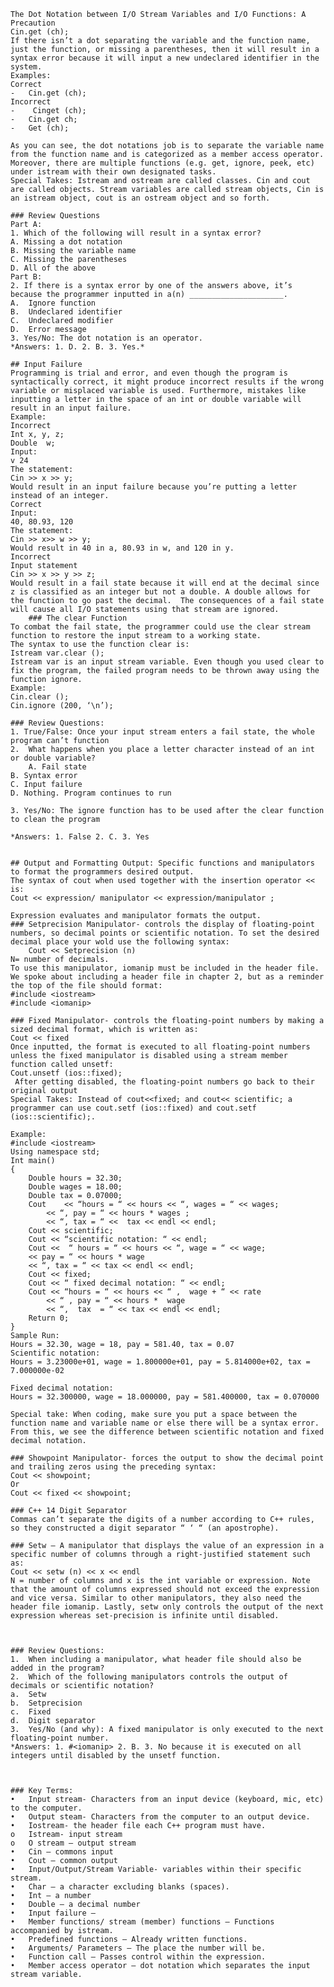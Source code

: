 
    The Dot Notation between I/O Stream Variables and I/O Functions: A Precaution
    Cin.get (ch);
    If there isn’t a dot separating the variable and the function name, just the function, or missing a parentheses, then it will result in a syntax error because it will input a new undeclared identifier in the system. 
    Examples:
    Correct 
    -	Cin.get (ch); 
    Incorrect 
    -	 Cinget (ch); 
    -	Cin.get ch;
    -	Get (ch);
    
    As you can see, the dot notations job is to separate the variable name from the function name and is categorized as a member access operator. Moreover, there are multiple functions (e.g. get, ignore, peek, etc) under istream with their own designated tasks. 
    Special Takes: Istream and ostream are called classes. Cin and cout are called objects. Stream variables are called stream objects, Cin is an istream object, cout is an ostream object and so forth. 
    
    ### Review Questions 
    Part A:
    1. Which of the following will result in a syntax error?
    A. Missing a dot notation
    B. Missing the variable name 
    C. Missing the parentheses
    D. All of the above
    Part B: 
    2. If there is a syntax error by one of the answers above, it’s because the programmer inputted in a(n) _____________________.
    A.	Ignore function
    B.	Undeclared identifier
    C.	Undeclared modifier 
    D.	Error message
    3. Yes/No: The dot notation is an operator.
	*Answers: 1. D. 2. B. 3. Yes.* 
    
    ## Input Failure
    Programming is trial and error, and even though the program is syntactically correct, it might produce incorrect results if the wrong variable or misplaced variable is used. Furthermore, mistakes like inputting a letter in the space of an int or double variable will result in an input failure. 
    Example:
    Incorrect
    Int x, y, z;
    Double  w;
    Input: 
    v 24
    The statement: 
    Cin >> x >> y; 
    Would result in an input failure because you’re putting a letter instead of an integer.
    Correct
    Input: 
    40, 80.93, 120
    The statement:
    Cin >> x>> w >> y;
    Would result in 40 in a, 80.93 in w, and 120 in y.
    Incorrect
    Input statement 
    Cin >> x >> y >> z;
    Would result in a fail state because it will end at the decimal since z is classified as an integer but not a double. A double allows for the function to go past the decimal.  The consequences of a fail state will cause all I/O statements using that stream are ignored. 
    	### The clear Function
    To combat the fail state, the programmer could use the clear stream function to restore the input stream to a working state. 
    The syntax to use the function clear is:
    Istream var.clear ();
    Istream var is an input stream variable. Even though you used clear to fix the program, the failed program needs to be thrown away using the function ignore. 
    Example: 
    Cin.clear ();
    Cin.ignore (200, ‘\n’);
    
    ### Review Questions:
    1. True/False: Once your input stream enters a fail state, the whole program can’t function
    2.  What happens when you place a letter character instead of an int or double variable?
    	A. Fail state
    B. Syntax error
    C. Input failure
    D. Nothing. Program continues to run 
    
    3. Yes/No: The ignore function has to be used after the clear function to clean the program
    
    *Answers: 1. False 2. C. 3. Yes
    
    
    ## Output and Formatting Output: Specific functions and manipulators to format the programmers desired output.
    The syntax of cout when used together with the insertion operator << is:
    Cout << expression/ manipulator << expression/manipulator ; 
	
	Expression evaluates and manipulator formats the output. 
    ### Setprecision Manipulator- controls the display of floating-point numbers, so decimal points or scientific notation. To set the desired decimal place your wold use the following syntax:
    	Cout << Setprecision (n)
    N= number of decimals.  
    To use this manipulator, iomanip must be included in the header file. We spoke about including a header file in chapter 2, but as a reminder the top of the file should format:
    #include <iostream>
    #include <iomanip>
    
    ### Fixed Manipulator- controls the floating-point numbers by making a sized decimal format, which is written as:
    Cout << fixed
    Once inputted, the format is executed to all floating-point numbers unless the fixed manipulator is disabled using a stream member function called unsetf:
    Cout.unsetf (ios::fixed);
     After getting disabled, the floating-point numbers go back to their original output
    Special Takes: Instead of cout<<fixed; and cout<< scientific; a programmer can use cout.setf (ios::fixed) and cout.setf (ios::scientific);.
    
    Example:
    #include <iostream>
    Using namespace std;
    Int main()
    {
    	Double hours = 32.30;
    	Double wages = 18.00;
    	Double tax = 0.07000;
    	Cout 	<< “hours = “ << hours << “, wages = “ << wages;
    		<< “, pay = “ << hours * wages ;
    		<< “, tax = “ <<  tax << endl << endl;
    	Cout << scientific;
    	Cout << “scientific notation: “ << endl;
    	Cout <<  “ hours = “ << hours << “, wage = “ << wage;
    	<< pay = “ << hours * wage
    	<< “, tax = “ << tax << endl << endl;
    	Cout << fixed;
    	Cout << “ fixed decimal notation: “ << endl;
    	Cout << “hours = “ << hours << “ ,  wage + “ << rate
    		<< “ , pay = “ << hours *  wage
    		<< “,  tax  = “ << tax << endl << endl;
    	Return 0;
    }
    Sample Run:
    Hours = 32.30, wage = 18, pay = 581.40, tax = 0.07
    Scientific notation:
    Hours = 3.23000e+01, wage = 1.800000e+01, pay = 5.814000e+02, tax = 7.000000e-02
    
    Fixed decimal notation:
    Hours = 32.300000, wage = 18.000000, pay = 581.400000, tax = 0.070000
    
    Special take: When coding, make sure you put a space between the function name and variable name or else there will be a syntax error. 
    From this, we see the difference between scientific notation and fixed decimal notation. 
    
    ### Showpoint Manipulator- forces the output to show the decimal point and trailing zeros using the preceding syntax:
    Cout << showpoint; 
    Or 
    Cout << fixed << showpoint;
    
    ### C++ 14 Digit Separator
    Commas can’t separate the digits of a number according to C++ rules, so they constructed a digit separator “ ‘ “ (an apostrophe).
    
    ### Setw – A manipulator that displays the value of an expression in a specific number of columns through a right-justified statement such as:
    Cout << setw (n) << x << endl
    N = number of columns and x is the int variable or expression. Note that the amount of columns expressed should not exceed the expression and vice versa. Similar to other manipulators, they also need the header file iomanip. Lastly, setw only controls the output of the next expression whereas set-precision is infinite until disabled. 
    
    
    
    ### Review Questions:
    1.	When including a manipulator, what header file should also be added in the program?
    2.	Which of the following manipulators controls the output of decimals or scientific notation?
    a.	Setw
    b.	Setprecision 
    c.	Fixed
    d.	Digit separator
    3.	Yes/No (and why): A fixed manipulator is only executed to the next floating-point number.
    *Answers: 1. #<iomanip> 2. B. 3. No because it is executed on all integers until disabled by the unsetf function.
    
    
    
    ### Key Terms:
    •	Input stream- Characters from an input device (keyboard, mic, etc) to the computer. 
    •	Output steam- Characters from the computer to an output device. 
    •	Iostream- the header file each C++ program must have. 
    o	Istream- input stream
    o	O stream – output stream
    •	Cin – commons input
    •	Cout – common output 
    •	Input/Output/Stream Variable- variables within their specific stream.
    •	Char – a character excluding blanks (spaces).
    •	Int – a number 
    •	Double – a decimal number
    •	Input failure – 
    •	Member functions/ stream (member) functions – Functions accompanied by istream.
    •	Predefined functions – Already written functions.
    •	Arguments/ Parameters – The place the number will be.
    •	Function call – Passes control within the expression.
    •	Member access operator – dot notation which separates the input stream variable. 
    
    
    
    
     
    
     
    
    
     
     
     
    
    
    
     
    
    
    
    
    
    
    
    
    
    
    
    